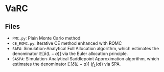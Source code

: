 # VaRC
## Files
- `PMC.py`: Plain Monte Carlo method
- `CE_RQMC.py`: Iterative CE method enhanced with RQMC
- `SAFA`: Simulation-Analytical Full Allocation algorithm, which estimates the denominator $\mathbb{E}[\delta(L-a)]$ via the Euler allocation principle.
- `SASPA`: Simulation-Analytical Saddlepoint Approximation algorithm, which estimates the denominator $\mathbb{E}[\delta(L-a)]$ ($f_L(a)$) via SPA.

